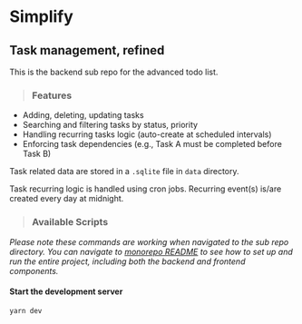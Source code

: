 # Simplify
## Task management, refined

This is the backend sub repo for the advanced todo list.

> ### Features

- Adding, deleting, updating tasks
- Searching and filtering tasks by status, priority
- Handling recurring tasks logic (auto-create at scheduled intervals)
- Enforcing task dependencies (e.g., Task A must be completed before Task B)

Task related data are stored in a `.sqlite` file in `data` directory.

Task recurring logic is handled using cron jobs. Recurring event(s) is/are created every day at midnight.

> ### Available Scripts

*Please note these commands are working when navigated to the sub repo directory. You can navigate to [monorepo README](../README.md) to see how to set up and run the entire project, including both the backend and frontend components.*

#### Start the development server

```bash
yarn dev
```
